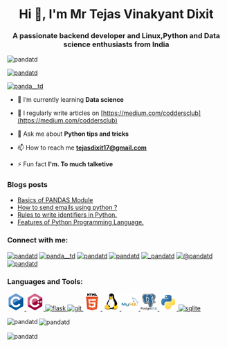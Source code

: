 
<h1 align="center">Hi 👋, I'm Mr Tejas Vinakyant Dixit</h1>
<h3 align="center">A passionate backend developer and Linux,Python and Data science enthusiasts from India</h3>

<p align="left"> <img src="https://komarev.com/ghpvc/?username=pandatd&label=Profile%20views&color=0e75b6&style=flat" alt="pandatd" /> </p>

<p align="left"> <a href="https://github.com/ryo-ma/github-profile-trophy"><img src="https://github-profile-trophy.vercel.app/?username=pandatd" alt="pandatd" /></a> </p>

<p align="left"> <a href="https://twitter.com/panda__td" target="blank"><img src="https://img.shields.io/twitter/follow/panda__td?logo=twitter&style=for-the-badge" alt="panda__td" /></a> </p>

- 🌱 I’m currently learning **Data science**

- 📝 I regularly write articles on [https://medium.com/coddersclub](https://medium.com/coddersclub)

- 💬 Ask me about **Python tips and tricks**

- 📫 How to reach me **tejasdixit17@gmail.com**

- ⚡ Fun fact **I'm. To much talketive**

### Blogs posts
<!-- BLOG-POST-LIST:START -->
- [Basics of PANDAS  Module](https://medium.com/coddersclub/basics-of-pandas-module-16859bbe2dab?source=rss-fe7ea0a0ec9e------2)
- [How to send emails using python ?](https://medium.com/coddersclub/how-to-send-emails-using-python-7e2098157831?source=rss-fe7ea0a0ec9e------2)
- [Rules to write identifiers in Python.](https://medium.com/coddersclub/rules-to-write-identifiers-in-python-c8653cafe705?source=rss-fe7ea0a0ec9e------2)
- [Features of Python Programming Language.](https://medium.com/coddersclub/features-of-python-programming-language-75a8c43a83be?source=rss-fe7ea0a0ec9e------2)
<!-- BLOG-POST-LIST:END -->

<h3 align="left">Connect with me:</h3>
<p align="left">
<a href="https://dev.to/pandatd" target="blank"><img align="center" src="https://cdn.jsdelivr.net/npm/simple-icons@3.0.1/icons/dev-dot-to.svg" alt="pandatd" height="30" width="40" /></a>
<a href="https://twitter.com/panda__td" target="blank"><img align="center" src="https://raw.githubusercontent.com/rahuldkjain/github-profile-readme-generator/master/src/images/icons/Social/twitter.svg" alt="panda__td" height="30" width="40" /></a>
<a href="https://stackoverflow.com/users/pandatd" target="blank"><img align="center" src="https://raw.githubusercontent.com/rahuldkjain/github-profile-readme-generator/master/src/images/icons/Social/stack-overflow.svg" alt="pandatd" height="30" width="40" /></a>
<a href="https://kaggle.com/pandatd" target="blank"><img align="center" src="https://raw.githubusercontent.com/rahuldkjain/github-profile-readme-generator/master/src/images/icons/Social/kaggle.svg" alt="pandatd" height="30" width="40" /></a>
<a href="https://instagram.com/_pandatd" target="blank"><img align="center" src="https://raw.githubusercontent.com/rahuldkjain/github-profile-readme-generator/master/src/images/icons/Social/instagram.svg" alt="_pandatd" height="30" width="40" /></a>
<a href="https://medium.com/@pandatd" target="blank"><img align="center" src="https://raw.githubusercontent.com/rahuldkjain/github-profile-readme-generator/master/src/images/icons/Social/medium.svg" alt="@pandatd" height="30" width="40" /></a>
<a href="https://auth.geeksforgeeks.org/user/pandatd" target="blank"><img align="center" src="https://raw.githubusercontent.com/rahuldkjain/github-profile-readme-generator/master/src/images/icons/Social/geeks-for-geeks.svg" alt="pandatd" height="30" width="40" /></a>
</p>

<h3 align="left">Languages and Tools:</h3>
<p align="left"> <a href="https://www.cprogramming.com/" target="_blank"> <img src="https://raw.githubusercontent.com/devicons/devicon/master/icons/c/c-original.svg" alt="c" width="40" height="40"/> </a> <a href="https://www.w3schools.com/cpp/" target="_blank"> <img src="https://raw.githubusercontent.com/devicons/devicon/master/icons/cplusplus/cplusplus-original.svg" alt="cplusplus" width="40" height="40"/> </a> <a href="https://flask.palletsprojects.com/" target="_blank"> <img src="https://www.vectorlogo.zone/logos/pocoo_flask/pocoo_flask-icon.svg" alt="flask" width="40" height="40"/> </a> <a href="https://git-scm.com/" target="_blank"> <img src="https://www.vectorlogo.zone/logos/git-scm/git-scm-icon.svg" alt="git" width="40" height="40"/> </a> <a href="https://www.w3.org/html/" target="_blank"> <img src="https://raw.githubusercontent.com/devicons/devicon/master/icons/html5/html5-original-wordmark.svg" alt="html5" width="40" height="40"/> </a> <a href="https://www.linux.org/" target="_blank"> <img src="https://raw.githubusercontent.com/devicons/devicon/master/icons/linux/linux-original.svg" alt="linux" width="40" height="40"/> </a> <a href="https://www.mysql.com/" target="_blank"> <img src="https://raw.githubusercontent.com/devicons/devicon/master/icons/mysql/mysql-original-wordmark.svg" alt="mysql" width="40" height="40"/> </a> <a href="https://www.postgresql.org" target="_blank"> <img src="https://raw.githubusercontent.com/devicons/devicon/master/icons/postgresql/postgresql-original-wordmark.svg" alt="postgresql" width="40" height="40"/> </a> <a href="https://www.python.org" target="_blank"> <img src="https://raw.githubusercontent.com/devicons/devicon/master/icons/python/python-original.svg" alt="python" width="40" height="40"/> </a> <a href="https://www.sqlite.org/" target="_blank"> <img src="https://www.vectorlogo.zone/logos/sqlite/sqlite-icon.svg" alt="sqlite" width="40" height="40"/> </a> </p>

<p><img align="left" src="https://github-readme-stats.vercel.app/api/top-langs?username=pandatd&show_icons=true&locale=en&layout=compact" alt="pandatd" /></p>

<p>&nbsp;<img align="center" src="https://github-readme-stats.vercel.app/api?username=pandatd&show_icons=true&locale=en" alt="pandatd" /></p>

<p><img align="center" src="https://github-readme-streak-stats.herokuapp.com/?user=pandatd&" alt="pandatd" /></p>
